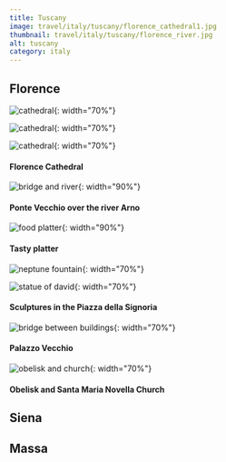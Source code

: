 ```yaml
---
title: Tuscany
image: travel/italy/tuscany/florence_cathedral1.jpg
thumbnail: travel/italy/tuscany/florence_river.jpg
alt: tuscany
category: italy
---
```


## Florence

![cathedral](./assets/img/travel/italy/tuscany/florence_cathedral2.jpg){: width="70%"}

![cathedral](./assets/img/travel/italy/tuscany/florence_cathedral3.jpg){: width="70%"}

![cathedral](./assets/img/travel/italy/tuscany/florence_cathedral4.jpg){: width="70%"}

#### Florence Cathedral

![bridge and river](./assets/img/travel/italy/tuscany/florence_river.jpg){: width="90%"}

#### Ponte Vecchio over the river Arno

![food platter](./assets/img/travel/italy/tuscany/florence_food.jpg){: width="90%"}

#### Tasty platter

![neptune fountain](./assets/img/travel/italy/tuscany/florence_statue.jpg){: width="70%"}

![statue of david](./assets/img/travel/italy/tuscany/florence_david.jpg){: width="70%"}

#### Sculptures in the Piazza della Signoria

![bridge between buildings](./assets/img/travel/italy/tuscany/florence_palazzo_bridge.jpg){: width="70%"}

#### Palazzo Vecchio

![obelisk and church](./assets/img/travel/italy/tuscany/florence_church.jpg){: width="70%"}

#### Obelisk and Santa Maria Novella Church

## Siena

## Massa

